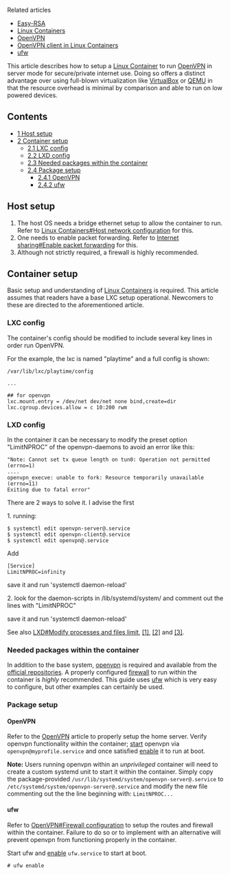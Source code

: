 Related articles

*   [Easy-RSA](/index.php/Easy-RSA "Easy-RSA")
*   [Linux Containers](/index.php/Linux_Containers "Linux Containers")
*   [OpenVPN](/index.php/OpenVPN "OpenVPN")
*   [OpenVPN client in Linux Containers](/index.php/OpenVPN_client_in_Linux_Containers "OpenVPN client in Linux Containers")
*   [ufw](/index.php/Ufw "Ufw")

This article describes how to setup a [Linux Container](/index.php/Linux_Container "Linux Container") to run [OpenVPN](/index.php/OpenVPN "OpenVPN") in server mode for secure/private internet use. Doing so offers a distinct advantage over using full-blown virtualization like [VirtualBox](/index.php/VirtualBox "VirtualBox") or [QEMU](/index.php/QEMU "QEMU") in that the resource overhead is minimal by comparison and able to run on low powered devices.

## Contents

*   [1 Host setup](#Host_setup)
*   [2 Container setup](#Container_setup)
    *   [2.1 LXC config](#LXC_config)
    *   [2.2 LXD config](#LXD_config)
    *   [2.3 Needed packages within the container](#Needed_packages_within_the_container)
    *   [2.4 Package setup](#Package_setup)
        *   [2.4.1 OpenVPN](#OpenVPN)
        *   [2.4.2 ufw](#ufw)

## Host setup

1.  The host OS needs a bridge ethernet setup to allow the container to run. Refer to [Linux Containers#Host network configuration](/index.php/Linux_Containers#Host_network_configuration "Linux Containers") for this.
2.  One needs to enable packet forwarding. Refer to [Internet sharing#Enable packet forwarding](/index.php/Internet_sharing#Enable_packet_forwarding "Internet sharing") for this.
3.  Although not strictly required, a firewall is highly recommended.

## Container setup

Basic setup and understanding of [Linux Containers](/index.php/Linux_Containers "Linux Containers") is required. This article assumes that readers have a base LXC setup operational. Newcomers to these are directed to the aforementioned article.

### LXC config

The container's config should be modified to include several key lines in order run OpenVPN.

For the example, the lxc is named "playtime" and a full config is shown:

 `/var/lib/lxc/playtime/config` 
```
...

## for openvpn
lxc.mount.entry = /dev/net dev/net none bind,create=dir
lxc.cgroup.devices.allow = c 10:200 rwm

```

### LXD config

In the container it can be necessary to modify the preset option "LimitNPROC" of the openvpn-daemons to avoid an error like this:

```
"Note: Cannot set tx queue length on tun0: Operation not permitted (errno=1)
....
openvpn_execve: unable to fork: Resource temporarily unavailable (errno=11)
Exiting due to fatal error"

```

There are 2 ways to solve it. I advise the first

1\. running:

```
$ systemctl edit openvpn-server@.service
$ systemctl edit openvpn-client@.service
$ systemctl edit openvpn@.service

```

Add

```
[Service]
LimitNPROC=infinity

```

save it and run 'systemctl daemon-reload'

2\. look for the daemon-scripts in /lib/systemd/system/ and comment out the lines with "LimitNPROC"

save it and run 'systemctl daemon-reload'

See also [LXD#Modify processes and files limit](/index.php/LXD#Modify_processes_and_files_limit "LXD"), [[1]](https://askubuntu.com/a/1012436), [[2]](https://unix.stackexchange.com/a/468067) and [[3]](https://unix.stackexchange.com/a/345596).

### Needed packages within the container

In addition to the base system, [openvpn](https://www.archlinux.org/packages/?name=openvpn) is required and available from the [official repositories](/index.php/Official_repositories "Official repositories"). A properly configured [firewall](/index.php/Firewall "Firewall") to run within the container is *highly* recommended. This guide uses [ufw](https://www.archlinux.org/packages/?name=ufw) which is very easy to configure, but other examples can certainly be used.

### Package setup

#### OpenVPN

Refer to the [OpenVPN](/index.php/OpenVPN "OpenVPN") article to properly setup the home server. Verify openvpn functionality within the container; [start](/index.php/Start "Start") openvpn via `openvpn@myprofile.service` and once satisfied [enable](/index.php/Enable "Enable") it to run at boot.

**Note:** Users running openvpn within an *unprivileged* container will need to create a custom systemd unit to start it within the container. Simply copy the package-provided `/usr/lib/systemd/system/openvpn-server@.service` to `/etc/systemd/system/openvpn-server@.service` and modify the new file commenting out the the line beginning with: `LimitNPROC...`

#### ufw

Refer to [OpenVPN#Firewall configuration](/index.php/OpenVPN#Firewall_configuration "OpenVPN") to setup the routes and firewall within the container. Failure to do so or to implement with an alternative will prevent openvpn from functioning properly in the container.

Start ufw and [enable](/index.php/Enable "Enable") `ufw.service` to start at boot.

```
# ufw enable

```